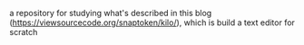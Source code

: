 a repository for studying what's described in this blog (https://viewsourcecode.org/snaptoken/kilo/), which is build a text editor for scratch
